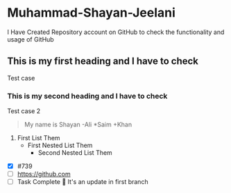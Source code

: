 # Muhammad-Shayan-Jeelani
I Have Created Repository account on GitHub to check the functionality and usage of GitHub
## This is my first heading and I have to check
Test case
### This is my second heading and I have to check
Test case 2
>My name is Shayan
-Ali
*Saim
+Khan
1. First List Them
   - First Nested List Them
     - Second Nested List Them
-[x] #739
- [ ] https://github.com
- [ ] Task Complete :tada:
It's an update in first branch
